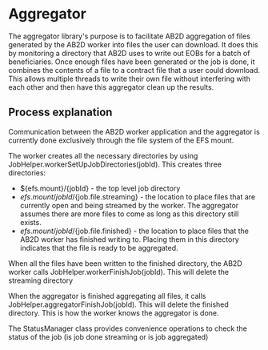 # Aggregator
The aggregator library's purpose is to facilitate AB2D aggregation of files generated by the AB2D
worker into files the user can download. It does this by monitoring a directory that AB2D uses
to write out EOBs for a batch of beneficiaries. Once enough files have been generated or the job is
done, it combines the contents of a file to a contract file that a user could download. This allows
multiple threads to write their own file without interfering with each other and then have this aggregator
clean up the results.

## Process explanation

Communication between the AB2D worker application and the aggregator is currently done exclusively through the file system
of the EFS mount. 

The worker creates all the necessary directories by using JobHelper.workerSetUpJobDirectories(jobId). This creates
three directories:
- ${efs.mount}/{jobId} - the top level job directory
- ${efs.mount}/{jobId}/${job.file.streaming} - the location to place files that are currently open and being streamed 
by the worker. The aggregator assumes there are more files to come as long as this directory still exists.
- ${efs.mount}/{jobId}/${job.file.finished} - the location to place files that the AB2D worker has finished writing to.
Placing them in this directory indicates that the file is ready to be aggregated.

When all the files have been written to the finished directory, the AB2D worker calls JobHelper.workerFinishJob(jobId).
This will delete the streaming directory

When the aggregator is finished aggregating all files, it calls JobHelper.aggregatorFinishJob(jobId). This will delete
the finished directory. This is how the worker knows the aggregator is done.

The StatusManager class provides convenience operations to check the status of the job (is job done streaming or is job
aggregated)